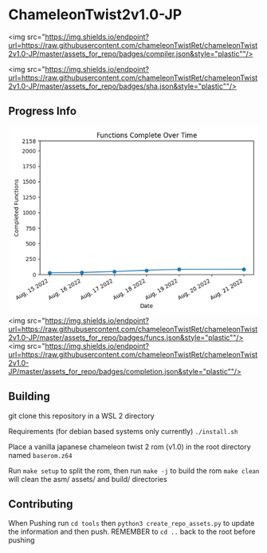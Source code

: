 # ChameleonTwist2v1.0-JP

<img src="https://img.shields.io/endpoint?url=https://raw.githubusercontent.com/chameleonTwistRet/chameleonTwist2v1.0-JP/master/assets_for_repo/badges/compiler.json&style="plastic""/>


<img src="https://img.shields.io/endpoint?url=https://raw.githubusercontent.com/chameleonTwistRet/chameleonTwist2v1.0-JP/master/assets_for_repo/badges/sha.json&style="plastic""/>

## Progress Info
![Graph](assets_for_repo/graph.png)
<img src="https://img.shields.io/endpoint?url=https://raw.githubusercontent.com/chameleonTwistRet/chameleonTwist2v1.0-JP/master/assets_for_repo/badges/funcs.json&style="plastic""/>
<img src="https://img.shields.io/endpoint?url=https://raw.githubusercontent.com/chameleonTwistRet/chameleonTwist2v1.0-JP/master/assets_for_repo/badges/completion.json&style="plastic""/>
## Building
git clone this repository in a WSL 2 directory

Requirements (for debian based systems only currently)
`./install.sh`

Place a vanilla japanese chameleon twist 2 rom (v1.0) in the root directory named `baserom.z64`

Run `make setup` to split the rom, then run `make -j` to build the rom
`make clean` will clean the asm/ assets/ and build/ directories
## Contributing
When Pushing run `cd tools` then `python3 create_repo_assets.py` to update the information and then push. REMEMBER to `cd ..` back to the root before pushing
